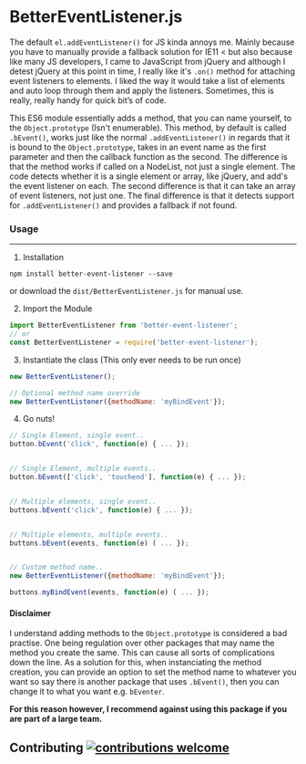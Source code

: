 # BetterEventListener.js

The default `el.addEventListener()` for JS kinda annoys me. Mainly because you have to manually provide a fallback solution for IE11 < but also because like many JS developers, I came to JavaScript from jQuery and although I detest jQuery at this point in time, I really like it's `.on()` method for attaching event listeners to elements. I liked the way it would take a list of elements and auto loop through them and apply the listeners. Sometimes, this is really, really handy for quick bit’s of code.

This ES6 module essentially adds a method, that you can name yourself, to the `Object.prototype` (Isn't enumerable). This method, by default is called `.bEvent()`, works just like the normal `.addEventListener()` in regards that it is bound to the `Object.prototype`, takes in an event name as the first parameter and then the callback function as the second. The difference is that the method works if called on a NodeList, not just a single element. The code detects whether it is a single element or array, like jQuery, and add's the event listener on each. The second difference is that it can take an array of event listeners, not just one. The final difference is that it detects support for `.addEventListener()` and provides a fallback if not found.

### Usage
- - - -
1. Installation
```shell
npm install better-event-listener --save
```
or download the `dist/BetterEventListener.js` for manual use.

2. Import the Module
```JavaScript
import BetterEventListener from 'better-event-listener';
// or
const BetterEventListener = require('better-event-listener');
```

3. Instantiate the class (This only ever needs to be run once)
```JavaScript
new BetterEventListener();

// Optional method name override
new BetterEventListener({methodName: 'myBindEvent'});
```

4. Go nuts!
```JavaScript
// Single Element, single event..
button.bEvent('click', function(e) { ... });


// Single Element, multiple events..
button.bEvent(['click', 'touchend'], function(e) { ... });


// Multiple elements, single event..
buttons.bEvent('click', function(e) { ... });


// Multiple elements, multiple events..
buttons.bEvent(events, function(e) ( ... });


// Custom method name..
new BetterEventListener({methodName: 'myBindEvent'});

buttons.myBindEvent(events, function(e) ( ... });
```

#### Disclaimer
I understand adding methods to the `Object.prototype` is considered a bad practise. One being regulation over other packages that may name the method you create the same. This can cause all sorts of complications down the line. As a solution for this, when instanciating the method creation, you can provide an option to set the method name to whatever you want so say there is another package that uses `.bEvent()`, then you can change it to what you want e.g. `bEventer`.

**For this reason however, I recommend against using this package if you are part of a large team.**

## Contributing [![contributions welcome](https://img.shields.io/badge/contributions-welcome-brightgreen.svg?style=flat)](https://github.com/dwyl/esta/issues)